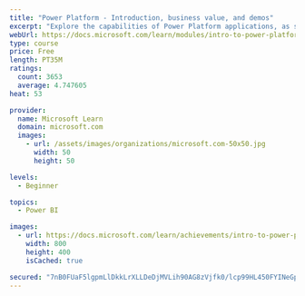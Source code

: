 ```yaml
---
title: "Power Platform - Introduction, business value, and demos"
excerpt: "Explore the capabilities of Power Platform applications, as seen in demonstrations and customer case studies."
webUrl: https://docs.microsoft.com/learn/modules/intro-to-power-platform-mba/
type: course
price: Free
length: PT35M
ratings:
  count: 3653
  average: 4.747605
heat: 53

provider:
  name: Microsoft Learn
  domain: microsoft.com
  images:
    - url: /assets/images/organizations/microsoft.com-50x50.jpg
      width: 50
      height: 50

levels:
  - Beginner

topics:
  - Power BI

images:
  - url: https://docs.microsoft.com/learn/achievements/intro-to-power-platform-social.png
    width: 800
    height: 400
    isCached: true

secured: "7nB0FUaF5lgpmLlDkkLrXLLDeDjMVLih90AG8zVjfk0/lcp99HL450FYINeGppyl7bkILrxqIkVucWmKT0/SY+hQ8iiUTkTbv1AxBLWC1HavBST91mNuSRjV3OPjkhhP+SiwJBZYjJVr/TNTZzHH/pDQTIhlvB51CaghgmCiEy7RgLxmSIEG0IdcWIvun370n+C4tP51r/2bjHsoguyvMHGpUwEOS0pKgH2L7qyURgwNnwpW3yIKDjMzcNhcejjsnIewSYW+CcW7LBvybnmMUf0MVOHGvA3aA3CaTYm3h5lkRDMa14RESszZXD/WABP0u/aimO9PU/Pd3IuSdePMdiP2fcXTLNXd/7hyo+CaQ6jVwl4kYc3/sdH3KaLtVxtz15LGMIk0Z9jXUwGK3UpGKKEmmz32xYteHvnIjDf4b/c=;YXWVCsQYhtF/xxNI0NqjZQ=="
---
```



